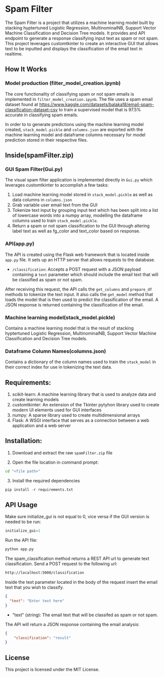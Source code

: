 # Spam Filter

The Spam Filter is a project that utilizes a machine learning model built by stacking hyptertuned Logistic Regression, MultinominalNB, Support Vector Machine Classification and Decision Tree models. It provides and API endpoint to generate a response classifying input text as spam or not spam. This project leverages customtkinter to create an interactive GUI that allows text to be inputted and displays the classification of the email text in realtime. 

## How It Works

### Model production (filter_model_creation.ipynb)

The core functionality of classifying spam or not spam emails is implemented in `filter_model_creation.ipynb`. The file uses a spam email dataset found at https://www.kaggle.com/datasets/balaka18/email-spam-classification-dataset-csv to train a supervised model that is 97.5% accurate in classifying spam emails. 

In order to to generate predictions using the machine learning model created, `stack_model.pickle` and `columns.json` are exported with the machine learning model and dataframe columns necessary for model prediction stored in their respective files.   

## Inside(spamFilter.zip)

### GUI Spam Filter(Gui.py)

The visual spam filter application is implemented directly in `Gui.py` which leverages customtkinter to accomplish a few tasks:

1. Load machine learning model stored in `stack_model.pickle` as well as data columns in `columns.json` 
2. Grab variable user email text from the GUI 
3. Tokenize text input by grouping input text which has been split into a list of lowercase words into a numpy array, modelling the dataframe columns used to train `stack_model.pickle`.
4. Return a spam or not spam classification to the GUI through altering label text as well as fg_color and text_color based on response.

### API(app.py)

The API is created using the Flask web framework that is located inside `app.py` file. It sets up an HTTP server that allows requests to the database. 
- `/classification`: Accepts a POST request with a JSON payload containing a `text` parameter which should include the email text that will be classified as spam or not spam.

After receiving this request, the API calls the  `get_columns` and `prepare_df` methods to tokenize the text input. It also calls the `get_model` method that loads the model that is then used to predict the classification of the email. A JSON response is returned containing the classification of the email. 

### Machine learning model(stack_model.pickle)

Contains a machine learning model that is the result of stacking hyptertuned Logistic Regression, MultinominalNB, Support Vector Machine Classification and Decision Tree models. 

### Dataframe Column Names(columns.json)

Contains a dictionary of the column names used to train the `stack_model` in their correct index for use in tokenizing the text data. 

## Requirements:
1. scikit-learn: A machine learning library that is used to analyze data and create learning models
2. customtkinter: An extension of the Tkinter pytyhon library used to create modern UI elements used for GUI interfaces
3. numpy: A sparse library used to create multidimensional arrays
4. Flask: A WSGI interface that serves as a connection between a web application and a web server

## Installation:

1. Download and extract the raw `spamFilter.zip` file
  
2. Open the file location in command prompt:
```bash
cd "<file path>"
```

3. Install the required dependencies
```python
pip install -r requirements.txt
```

## API Usage

Make sure initialize_gui is not equal to 0, vice versa if the GUI version is needed to be run:
```python
initialize_gui=1
```

Run the API file:
```python
python app.py
```

The spam_classification method returns a REST API url to generate text classification. Send a POST request to the following url:
```bash
http://localhost:5000/classification
```

Inside the text parameter located in the body of the request insert the email text that you wish to classify. 
```json
{
  "text": "Enter text here"
}
```
- "text" (string): The email text that will be classifed as spam or not spam.

The API will return a JSON response containing the email analysis:
```json
{
    "classification": "result"
}
```

## License
This project is licensed under the MIT License.




